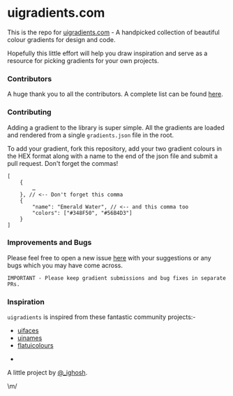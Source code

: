 # uigradients.com

This is the repo for [uigradients.com](http://uigradients.com) - A handpicked collection of beautiful colour gradients for design and code.

Hopefully this little effort will help you draw inspiration and serve as a resource for picking gradients for your own projects. 


### Contributors

A huge thank you to all the contributors. A complete list can be found [here](https://github.com/Ghosh/uiGradients/graphs/contributors).

### Contributing

Adding a gradient to the library is super simple. All the gradients are loaded and rendered from a single `gradients.json` file in the root.

To add your gradient, fork this repository, add your two gradient colours in the HEX format along with a name to the end of the json file and submit a pull request. Don't forget the commas!

    [
        {
            …
        }, // <-- Don't forget this comma
        {
      		"name": "Emerald Water", // <-- and this comma too
      		"colors": ["#348F50", "#56B4D3"]
        }
    ]

### Improvements and Bugs

Please feel free to open a new issue [here](https://github.com/Ghosh/uiGradients/issues) with your suggestions or any bugs which you may have come across.

```
IMPORTANT - Please keep gradient submissions and bug fixes in separate PRs.
```


### Inspiration

`uigradients` is inspired from these fantastic community projects:-

* [uifaces](http://uifaces.com/)
* [uinames](http://uinames.com/)
* [flatuicolours](http://flatuicolors.com/)

-

A little project by [@_ighosh](http://twitter.com/_ighosh).

\m/
